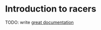 # Introduction to racers

TODO: write [great documentation](http://jacobian.org/writing/what-to-write/)
